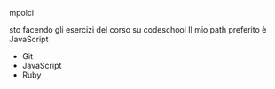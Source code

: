 mpolci

sto facendo gli esercizi del corso su codeschool
Il mio path preferito è JavaScript

* Git
* JavaScript 
* Ruby
